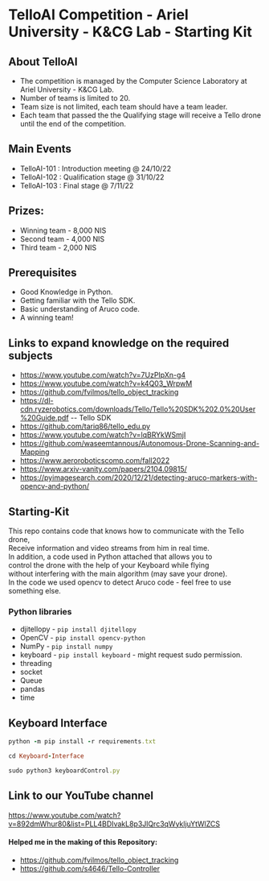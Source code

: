 # TelloAI Competition - Ariel University - K&CG Lab - Starting Kit

## About TelloAI
- The competition is managed by the Computer Science Laboratory at Ariel University - K&CG Lab. <br>
- Number of teams is limited to 20. <br>
- Team size is not limited, each team should have a team leader. <br>
- Each team that passed the the Qualifying stage will receive a Tello drone until the end of the competition. <br>

## Main Events
- TelloAI-101 : Introduction meeting @ 24/10/22 <br>
- TelloAI-102 : Qualification stage @ 31/10/22 <br>
- TelloAI-103 : Final stage @ 7/11/22 <br>

## Prizes:
- Winning team - 8,000 NIS
- Second team - 4,000 NIS
- Third team - 2,000 NIS

## Prerequisites
- Good Knowledge in Python.
- Getting familiar with the Tello SDK.
- Basic understanding of Aruco code.
- A winning team!

## Links to expand knowledge on the required subjects
- https://www.youtube.com/watch?v=7UzPIpXn-g4
- https://www.youtube.com/watch?v=k4Q03_WrpwM
- https://github.com/fvilmos/tello_object_tracking
- https://dl-cdn.ryzerobotics.com/downloads/Tello/Tello%20SDK%202.0%20User%20Guide.pdf -- Tello SDK
- https://github.com/tariq86/tello_edu.py
- https://www.youtube.com/watch?v=lqBRYkWSmjI
- https://github.com/waseemtannous/Autonomous-Drone-Scanning-and-Mapping
- https://www.aeroroboticscomp.com/fall2022
- https://www.arxiv-vanity.com/papers/2104.09815/
- https://pyimagesearch.com/2020/12/21/detecting-aruco-markers-with-opencv-and-python/


## Starting-Kit
This repo contains code that knows how to communicate with the Tello drone, <br>
Receive information and video streams from him in real time. <br>
In addition, a code used in Python attached that allows you to <br>
control the drone with the help of your Keyboard while flying <br> 
without interfering with the main algorithm (may save your drone). <br>
In the code we used opencv to detect Aruco code - feel free to use something else. <br>


  ### Python libraries
  * djitellopy - `pip install djitellopy`
  * OpenCV - `pip install opencv-python`
  * NumPy - `pip install numpy`
  * keyboard - `pip install keyboard` - might request sudo permission.
  * threading
  * socket
  * Queue
  * pandas
  * time
  
     
  ## Keyboard Interface

  ```ruby
  python -m pip install -r requirements.txt
  ```
  
  ```ruby
  cd Keyboard-Interface
  ```
  
  ```ruby
  sudo python3 keyboardControl.py
  ```

  ## Link to our YouTube channel
  https://www.youtube.com/watch?v=892dmWhur80&list=PLL4BDIvakL8p3JlQrc3qWykljuYtWlZCS


#### Helped me in the making of this Repository:
- https://github.com/fvilmos/tello_object_tracking <br>
- https://github.com/s4646/Tello-Controller <br>
